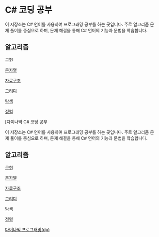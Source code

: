 # C# 코딩 공부

이 저장소는 C# 언어를 사용하여 프로그래밍 공부를 하는 곳입니다. 주로 알고리즘 문제 풀이를 중심으로 하며, 문제 해결을 통해 C# 언어의 기능과 문법을 학습합니다.

## 알고리즘
[구현](cSharp/구현)

[문자열](cSharp/문자열)

[자료구조](cSharp/자료구조)

[그리디](cSharp/그리디)

[탐색](cSharp/탐색)

[정렬](cSharp/정렬)

[다이나믹 C# 코딩 공부

이 저장소는 C# 언어를 사용하여 프로그래밍 공부를 하는 곳입니다. 주로 알고리즘 문제 풀이를 중심으로 하며, 문제 해결을 통해 C# 언어의 기능과 문법을 학습합니다.

## 알고리즘
[구현](cSharp/구현)

[문자열](cSharp/문자열)

[자료구조](cSharp/자료구조)

[그리디](cSharp/그리디)

[탐색](cSharp/탐색)

[정렬](cSharp/정렬)

[다이나믹 프로그래밍(dp)](cSharp/dp)
